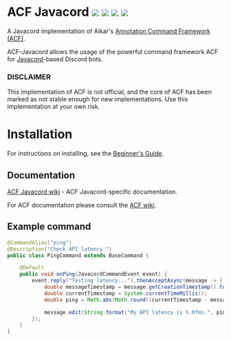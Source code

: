 
# ACF Javacord ![](https://img.shields.io/badge/version-v0.3-blue?style=flat-square) [![](https://img.shields.io/badge/acf-v0.5.1--SNAPSHOT-blue?style=flat-square)](https://github.com/aikar/commands) [![](https://img.shields.io/badge/javacord-v3.5.0-blue?style=flat-square)](https://github.com/Javacord/Javacord) ![](https://img.shields.io/github/license/Greenadine/acf-javacord?style=flat-square)
A Javacord implementation of Aikar's [Annotation Command Framework (ACF)](https://github.com/aikar/commands).

ACF-Javacord allows the usage of the powerful command framework ACF for [Javacord](https://github.com/Javacord/Javacord)-based Discord bots.

### DISCLAIMER
This implementation of ACF is not official, and the core of ACF has been marked as not stable enough for new implementations. Use this implementation at your own risk.

# Installation
For instructions on installing, see the [Beginner's Guide](https://github.com/Greenadine/acf-javacord/wiki/Beginner's-Guide).

## Documentation
[ACF Javacord wiki](https://github.com/Greenadine/acf-javacord/wiki) - ACF Javacord-specific documentation.

For ACF documentation please consult the [ACF wiki](https://github.com/aikar/commands/wiki).

## Example command
```java
@CommandAlias("ping")
@Description("Check API latency.")
public class PingCommand extends BaseCommand {

    @Default
    public void onPing(JavacordCommandEvent event) {
        event.reply("Testing latency...").thenAcceptAsync(message -> {
            double messageTimestamp = message.getCreationTimestamp().toEpochMilli();
            double currentTimestamp = System.currentTimeMillis();
            double ping = Math.abs(Math.round((currentTimestamp - messageTimestamp) / 100));

            message.edit(String.format("My API latency is %.0fms.", ping));
        });
    }
}
```
